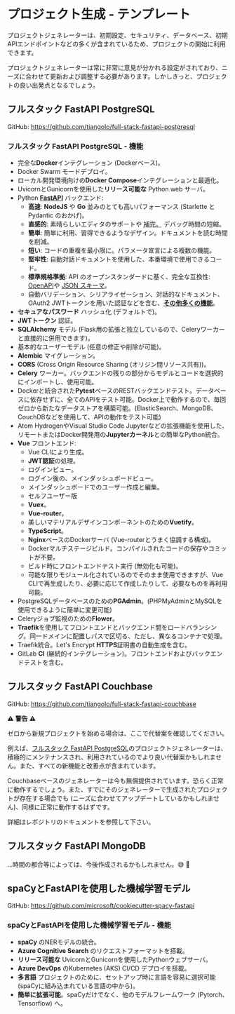 # プロジェクト生成 - テンプレート

プロジェクトジェネレーターは、初期設定、セキュリティ、データベース、初期APIエンドポイントなどの多くが含まれているため、プロジェクトの開始に利用できます。

プロジェクトジェネレーターは常に非常に意見が分かれる設定がされており、ニーズに合わせて更新および調整する必要があります。しかしきっと、プロジェクトの良い出発点となるでしょう。

## フルスタック FastAPI PostgreSQL

GitHub: <a href="https://github.com/tiangolo/full-stack-fastapi-postgresql" class="external-link" target="_blank">https://github.com/tiangolo/full-stack-fastapi-postgresql</a>

### フルスタック FastAPI PostgreSQL - 機能

* 完全な**Docker**インテグレーション (Dockerベース)。
* Docker Swarm モードデプロイ。
* ローカル開発環境向けの**Docker Compose**インテグレーションと最適化。
* UvicornとGunicornを使用した**リリース可能な** Python web サーバ。
* Python <a href="https://github.com/fastapi/fastapi" class="external-link" target="_blank">**FastAPI**</a> バックエンド:
    * **高速**: **NodeJS** や **Go** 並みのとても高いパフォーマンス (Starlette と Pydantic のおかげ)。
    * **直感的**: 素晴らしいエディタのサポートや <abbr title="自動補完、インテリセンスとも呼ばれる">補完。</abbr> デバッグ時間の短縮。
    * **簡単**: 簡単に利用、習得できるようなデザイン。ドキュメントを読む時間を削減。
    * **短い**: コードの重複を最小限に。パラメータ宣言による複数の機能。
    * **堅牢性**: 自動対話ドキュメントを使用した、本番環境で使用できるコード。
    * **標準規格準拠**: API のオープンスタンダードに基く、完全な互換性: <a href="https://github.com/OAI/OpenAPI-Specification" class="external-link" target="_blank">OpenAPI</a>や <a href="http://json-schema.org/" class="external-link" target="_blank">JSON スキーマ</a>。
    * 自動バリデーション、シリアライゼーション、対話的なドキュメント、OAuth2 JWTトークンを用いた認証などを含む、<a href="https://fastapi.tiangolo.com/features/" class="external-link" target="_blank">**その他多くの機能**</a>。
* **セキュアなパスワード** ハッシュ化 (デフォルトで)。
* **JWTトークン** 認証。
* **SQLAlchemy** モデル (Flask用の拡張と独立しているので、Celeryワーカーと直接的に併用できます)。
* 基本的なユーザーモデル (任意の修正や削除が可能)。
* **Alembic** マイグレーション。
* **CORS** (Cross Origin Resource Sharing (オリジン間リソース共有))。
* **Celery** ワーカー。バックエンドの残りの部分からモデルとコードを選択的にインポートし、使用可能。
* Dockerと統合された**Pytest**ベースのRESTバックエンドテスト。データベースに依存せずに、全てのAPIをテスト可能。Docker上で動作するので、毎回ゼロから新たなデータストアを構築可能。(ElasticSearch、MongoDB、CouchDBなどを使用して、APIの動作をテスト可能)
* Atom HydrogenやVisual Studio Code Jupyterなどの拡張機能を使用した、リモートまたはDocker開発用の**Jupyterカーネル**との簡単なPython統合。
* **Vue** フロントエンド:
    * Vue CLIにより生成。
    * **JWT認証**の処理。
    * ログインビュー。
    * ログイン後の、メインダッシュボードビュー。
    * メインダッシュボードでのユーザー作成と編集。
    * セルフユーザー版
    * **Vuex**。
    * **Vue-router**。
    * 美しいマテリアルデザインコンポーネントのための**Vuetify**。
    * **TypeScript**。
    * **Nginx**ベースのDockerサーバ (Vue-routerとうまく協調する構成)。
    * Dockerマルチステージビルド。コンパイルされたコードの保存やコミットが不要。
    * ビルド時にフロントエンドテスト実行 (無効化も可能)。
    * 可能な限りモジュール化されているのでそのまま使用できますが、Vue CLIで再生成したり、必要に応じて作成したりして、必要なものを再利用可能。
* PostgreSQLデータベースのための**PGAdmin**。(PHPMyAdminとMySQLを使用できるように簡単に変更可能)
* Celeryジョブ監視のための**Flower**。
* **Traefik**を使用してフロントエンドとバックエンド間をロードバランシング。同一ドメインに配置しパスで区切る、ただし、異なるコンテナで処理。
* Traefik統合。Let's Encrypt **HTTPS**証明書の自動生成を含む。
* GitLab **CI** (継続的インテグレーション)。フロントエンドおよびバックエンドテストを含む。

## フルスタック FastAPI Couchbase

GitHub: <a href="https://github.com/tiangolo/full-stack-fastapi-couchbase" class="external-link" target="_blank">https://github.com/tiangolo/full-stack-fastapi-couchbase</a>

⚠️ **警告** ⚠️

ゼロから新規プロジェクトを始める場合は、ここで代替案を確認してください。

例えば、<a href="https://github.com/tiangolo/full-stack-fastapi-postgresql" class="external-link" target="_blank">フルスタック FastAPI PostgreSQL</a>のプロジェクトジェネレーターは、積極的にメンテナンスされ、利用されているのでより良い代替案かもしれません。また、すべての新機能と改善点が含まれています。

Couchbaseベースのジェネレーターは今も無償提供されています。恐らく正常に動作するでしょう。また、すでにそのジェネレーターで生成されたプロジェクトが存在する場合でも (ニーズに合わせてアップデートしているかもしれません)、同様に正常に動作するはずです。

詳細はレポジトリのドキュメントを参照して下さい。

## フルスタック FastAPI MongoDB

...時間の都合等によっては、今後作成されるかもしれません。😅 🎉

## spaCyとFastAPIを使用した機械学習モデル

GitHub: <a href="https://github.com/microsoft/cookiecutter-spacy-fastapi" class="external-link" target="_blank">https://github.com/microsoft/cookiecutter-spacy-fastapi</a>

### spaCyとFastAPIを使用した機械学習モデル - 機能

* **spaCy** のNERモデルの統合。
* **Azure Cognitive Search** のリクエストフォーマットを搭載。
* **リリース可能な** UvicornとGunicornを使用したPythonウェブサーバ。
* **Azure DevOps** のKubernetes (AKS) CI/CD デプロイを搭載。
* **多言語** プロジェクトのために、セットアップ時に言語を容易に選択可能 (spaCyに組み込まれている言語の中から)。
* **簡単に拡張可能**。spaCyだけでなく、他のモデルフレームワーク (Pytorch、Tensorflow) へ。
